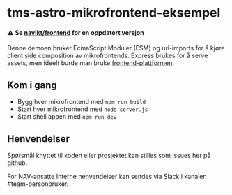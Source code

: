 # tms-astro-mikrofrontend-eksempel

#### ⚠️ Se [navikt/frontend](https://github.com/navikt/frontend/tree/main/astro/mikrofrontends) for en oppdatert versjon

Denne demoen bruker EcmaScript Moduler (ESM) og url-imports for å kjøre client side composition av mikrofrontends. Express brukes for å serve assets, men ideelt burde man bruke [frontend-plattformen](https://github.com/nais/frontend-plattform).

## Kom i gang

- Bygg hver mikrofrontend med `npm run build`
- Start hver mikrofrontend med `node server.js`
- Start shell appen med `npm run dev`

## Henvendelser

Spørsmål knyttet til koden eller prosjektet kan stilles som issues her på github.

For NAV-ansatte Interne henvendelser kan sendes via Slack i kanalen #team-personbruker.
